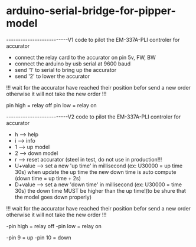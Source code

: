 # arduino-serial-bridge-for-pipper-model


--------------------------V1
code to pilot the EM-337A-PLI controler for accurator

- connect the relay card to the accurator on pin 5v, FW, BW
- connect the arduino by usb serial at 9600 baud
- send '1' to serial to bring up the accurator
- send '2' to lower the accurator 

!!! wait for the accurator have reached their position befor 
send a new order otherwise it will not take the new order !!!

pin high = relay off
pin low = relay on


--------------------------V2
code to pilot the EM-337A-PLI controler for accurator

- h --> help
- i --> info
- 1 --> up model
- 2 --> down model
- r --> reset accurator (steel in test, do not use in production!!!
- U+value --> set a new 'up time' in millisecond (ex: U30000 = up time 30s)
when update the up time the new down time is auto compute (down time = up time + 2s)
- D+value --> set a new 'down time' in millisecond (ex: U30000 =  time 30s)
the down time MUST be higher than the up time!(to be shure that the model goes down properly)

!!! wait for the accurator have reached their position befor 
send a new order otherwise it will not take the new order !!!

-pin high = relay off
-pin low = relay on

-pin 9 = up
-pin 10 = down
